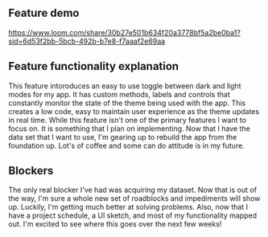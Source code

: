 ## Feature demo
https://www.loom.com/share/30b27e501b634f20a3778bf5a2be0ba1?sid=6d53f2bb-5bcb-492b-b7e8-f7aaaf2e69aa


## Feature functionality explanation
This feature intoroduces an easy to use toggle between dark and light modes for my app. It has custom methods, labels and controls that constantly monitor the state of the theme being used with the app. This creates a low code, easy to maintain user experience as the theme updates in real time. While this feature isn't one of the primary features I want to focus on. It is something that I plan on implementing. Now that I have the data set that I want to use, I'm gearing up to rebuild the app from the foundation up. Lot's of coffee and some can do attitude is in my future.

## Blockers
The only real blocker I've had was acquiring my dataset. Now that is out of the way, I'm sure a whole new set of roadblocks and impediments will show up. Luckily, I'm getting much better at solving problems. Also, now that I have a project schedule, a UI sketch, and most of my functionality mapped out. I'm excited to see where this goes over the next few weeks!